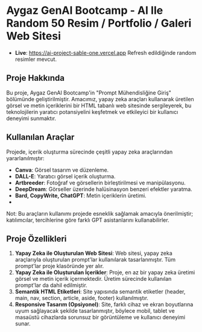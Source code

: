 # Aygaz GenAI Bootcamp - AI Ile Random 50 Resim / Portfolio / Galeri Web Sitesi 

- **Live**: https://ai-project-sable-one.vercel.app  Refresh edildiğinde random resimler mevcut.
  
## Proje Hakkında
Bu proje, Aygaz GenAI Bootcamp'in "Prompt Mühendisliğine Giriş" bölümünde geliştirilmiştir. Amacımız, yapay zeka araçları kullanarak üretilen görsel ve metin içeriklerini bir HTML tabanlı web sitesinde sergileyerek, bu teknolojilerin yaratıcı potansiyelini keşfetmek ve etkileyici bir kullanıcı deneyimi sunmaktır.

## Kullanılan Araçlar

Projede, içerik oluşturma sürecinde çeşitli yapay zeka araçlarından yararlanılmıştır:

- **Canva**: Görsel tasarım ve düzenleme.
- **DALL-E**: Yaratıcı görsel içerik oluşturma.
- **Artbreeder**: Fotoğraf ve görsellerin birleştirilmesi ve manipülasyonu.
- **DeepDream**: Görseller üzerinde halüsinasyon benzeri efektler yaratma.
- **Bard, CopyWrite, ChatGPT**: Metin içeriklerin üretimi.
- 
Not: Bu araçların kullanımı projede esneklik sağlamak amacıyla önerilmiştir; katılımcılar, tercihlerine göre farklı GPT asistanlarını kullanabilirler.

## Proje Özellikleri
1. **Yapay Zeka ile Oluşturulan Web Sitesi**: Web sitesi, yapay zeka araçlarıyla oluşturulan prompt'lar kullanılarak tasarlanmıştır. Tüm prompt'lar proje klasöründe yer alır.
2. **Yapay Zeka ile Oluşturulan İçerikler**: Proje, en az bir yapay zeka üretimi görsel ve metin içerik içermektedir. Üretim sürecinde kullanılan prompt'lar da dahil edilmiştir.
3. **Semantik HTML Etiketleri**: Site yapısında semantik etiketler (header, main, nav, section, article, aside, footer) kullanılmıştır.
4. **Responsive Tasarım (Opsiyonel)**: Site, farklı cihaz ve ekran boyutlarına uyum sağlayacak şekilde tasarlanmıştır, böylece mobil, tablet ve masaüstü cihazlarda sorunsuz bir görüntüleme ve kullanıcı deneyimi sunar.

